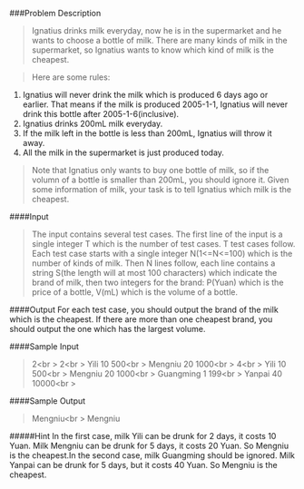 ###Problem Description
>Ignatius drinks milk everyday, now he is in the supermarket and he wants to choose a bottle of milk. There are many kinds of milk in the supermarket, so Ignatius wants to know which kind of milk is the cheapest.

>Here are some rules:
1. Ignatius will never drink the milk which is produced 6 days ago or earlier. That means if the milk is produced 2005-1-1, Ignatius will never drink this bottle after 2005-1-6(inclusive).
2. Ignatius drinks 200mL milk everyday.
3. If the milk left in the bottle is less than 200mL, Ignatius will throw it away.
4. All the milk in the supermarket is just produced today.

>Note that Ignatius only wants to buy one bottle of milk, so if the volumn of a bottle is smaller than 200mL, you should ignore it.
Given some information of milk, your task is to tell Ignatius which milk is the cheapest.
 

####Input
>The input contains several test cases. The first line of the input is a single integer T which is the number of test cases. T test cases follow.
Each test case starts with a single integer N(1<=N<=100) which is the number of kinds of milk. Then N lines follow, each line contains a string S(the length will at most 100 characters) which indicate the brand of milk, then two integers for the brand: P(Yuan) which is the price of a bottle, V(mL) which is the volume of a bottle.
 

####Output
For each test case, you should output the brand of the milk which is the cheapest. If there are more than one cheapest brand, you should output the one which has the largest volume.
 

####Sample Input
>2<br \>
2<br \>
Yili 10 500<br \>
Mengniu 20 1000<br \>
4<br \>
Yili 10 500<br \>
Mengniu 20 1000<br \>
Guangming 1 199<br \>
Yanpai 40 10000<br \>
 

####Sample Output
>Mengniu<br \>
Mengniu

#####Hint
In the first case, milk Yili can be drunk for 2 days, it costs 10 Yuan. Milk Mengniu can be drunk for 5 days, it costs 20 Yuan. So Mengniu is the cheapest.In the second case,
milk Guangming should be ignored. Milk Yanpai can be drunk for 5 days, but it costs 40 Yuan. So Mengniu is the cheapest.

